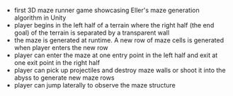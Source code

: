 - first 3D maze runner game showcasing Eller's maze generation algorithm in Unity
- player begins in the left half of a terrain where the right half (the end goal) of the terrain is separated by a transparent wall
- the maze is generated at runtime. A new row of maze cells is generated when player enters the new row
- player can enter the maze at one entry point in the left half and exit at one exit point in the right half 
- player can pick up projectiles and destroy maze walls or shoot it into the abyss to generate new maze rows
- player can jump laterally to observe the maze structure
